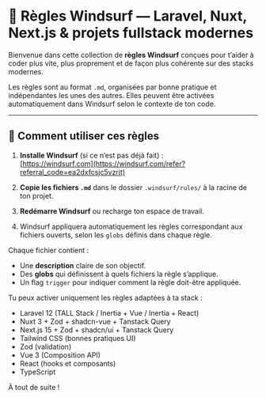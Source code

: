# 🧠 Règles Windsurf — Laravel, Nuxt, Next.js & projets fullstack modernes

Bienvenue dans cette collection de **règles Windsurf** conçues pour t’aider à coder plus vite, plus proprement et de façon plus cohérente sur des stacks modernes.

Les règles sont au format `.md`, organisées par bonne pratique et indépendantes les unes des autres. Elles peuvent être activées automatiquement dans Windsurf selon le contexte de ton code.

---

## 🚀 Comment utiliser ces règles

1. **Installe Windsurf** (si ce n’est pas déjà fait) :  
   [https://windsurf.com](https://windsurf.com/refer?referral_code=ea2dxfcsjc5vzrjt)

2. **Copie les fichiers `.md`** dans le dossier `.windsurf/rules/` à la racine de ton projet.

3. **Redémarre Windsurf** ou recharge ton espace de travail.

4. Windsurf appliquera automatiquement les règles correspondant aux fichiers ouverts, selon les `globs` définis dans chaque règle.

Chaque fichier contient :
- Une **description** claire de son objectif.
- Des **globs** qui définissent à quels fichiers la règle s’applique.
- Un flag `trigger` pour indiquer comment la règle doit-être appliquée.

Tu peux activer uniquement les règles adaptées à ta stack :
- Laravel 12 (TALL Stack / Inertia + Vue / Inertia + React)
- Nuxt 3 + Zod + shadcn-vue + Tanstack Query
- Next.js 15 + Zod + shadcn/ui + Tanstack Query
- Tailwind CSS (bonnes pratiques UI)
- Zod (validation)
- Vue 3 (Composition API)
- React (hooks et composants)
- TypeScript

À tout de suite !